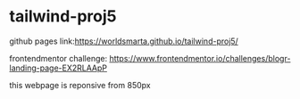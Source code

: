 # tailwind-proj5

github pages link:https://worldsmarta.github.io/tailwind-proj5/

frontendmentor challenge: https://www.frontendmentor.io/challenges/blogr-landing-page-EX2RLAApP

this webpage is reponsive from 850px
